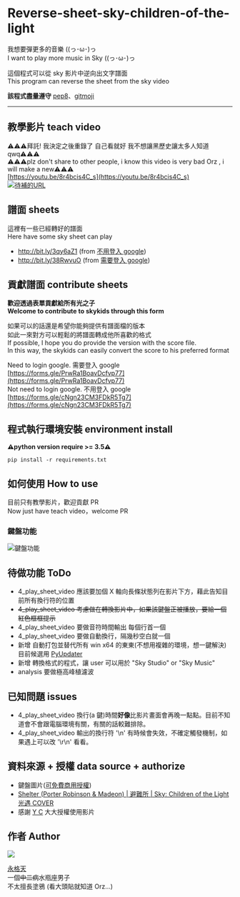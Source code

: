# Reverse-sheet-sky-children-of-the-light

我想要彈更多的音樂 ((っ･ω･)っ  
I want to play more music in Sky ((っ･ω･)っ

這個程式可以從 sky 影片中逆向出文字譜面  
This program can reverse the sheet from the sky video

**該程式盡量遵守** [pep8](https://www.python.org/dev/peps/pep-0008/)、[gitmoji](https://gitmoji.dev/)

---

## 教學影片 teach video

⚠️⚠️⚠️拜託! 我決定之後重錄了 自己看就好 我不想讓黑歷史讓太多人知道qwq⚠️⚠️⚠️   
⚠️⚠️⚠️plz don't share to other people, i know this video is very bad Orz , i will make a new⚠️⚠️⚠️    
[https://youtu.be/8r4bcis4C_s](https://youtu.be/8r4bcis4C_s)    
[![待補的URL](http://img.youtube.com/vi/8r4bcis4C_s/0.jpg)](https://youtu.be/8r4bcis4C_s)

## 譜面 sheets

這裡有一些已經轉好的譜面  
Here have some sky sheet can play

- http://bit.ly/3qy6aZ1 (from [不用登入 google](https://forms.gle/q11xptKWeZkbFU687))
- http://bit.ly/38RwvuO (from [需要登入 google](https://forms.gle/cNgn23CM3FDkR5Tg7))

## 貢獻譜面 contribute sheets

**歡迎透過表單貢獻給所有光之子**  
**Welcome to contribute to skykids through this form**

如果可以的話還是希望你能夠提供有譜面檔的版本  
如此一來對方可以輕鬆的將譜面轉成他所喜歡的格式  
If possible, I hope you do provide the version with the score file.  
In this way, the skykids can easily convert the score to his preferred format

Need to login google. 需要登入 google  
[https://forms.gle/PrwRa1BoavDcfvp77](https://forms.gle/PrwRa1BoavDcfvp77)  
Not need to login google. 不用登入 google  
[https://forms.gle/cNgn23CM3FDkR5Tg7](https://forms.gle/cNgn23CM3FDkR5Tg7)

## 程式執行環境安裝 environment install

**⚠️python version require >= 3.5⚠️**

```allowEmpty
pip install -r requirements.txt
```

## 如何使用 How to use

目前只有教學影片，歡迎貢獻 PR  
Now just have teach video，welcome PR

### 鍵盤功能

![鍵盤功能](https://imgur.com/9e58sw1.png)

## 待做功能 ToDo

- 4_play_sheet_video 應該要加個 X 軸向長條狀態列在影片下方，藉此告知目前所有換行符的位置
- ~~4_play_sheet_video 考慮做在轉換影片中，如果該鍵盤正被播放，要給一個紅色框框提示~~
- 4_play_sheet_video 要做音符時間輸出 每個行首一個
- 4_play_sheet_video 要做自動換行，隔幾秒空白就一個
- 新增 自動打包並替代所有 win x64 的東東(不想用複雜的環境，想一鍵解決) 目前候選用 [PyUpdater](https://github.com/Digital-Sapphire/PyUpdater)
- 新增 轉換格式的程式，讓 user 可以用於 "Sky Studio" or "Sky Music"
- analysis 要做極高峰植濾波

## 已知問題 issues

- 4_play_sheet_video 換行(a 鍵)時間**好像**比影片畫面會再晚一點點。目前不知道會不會跟電腦環境有關，有關的話較難排除。
- 4_play_sheet_video 輸出的換行符 '\\n' 有時候會失效，不確定觸發機制，如果遇上可以改 '\\r\\n' 看看。

## 資料來源 + 授權 data source + authorize

- 鍵盤圖片([可免費商用授權](https://www.pexels.com/zh-tw/photo/698808/))
- [Shelter (Porter Robinson & Madeon) | 避難所 | Sky: Children of the Light 光遇 COVER](https://www.youtube.com/watch?v=Rf_DHuEkdY4)
- 感謝 [Y C](https://www.youtube.com/watch?v=leOckppuFkY&lc=Ugw3kpea7BD0LvKWLEt4AaABAg.9BJJCPqBs-N9ISCkLZAPiw) 大大授權使用影片

## 作者 Author

![](https://avatars3.githubusercontent.com/u/22027801?s=460&v=4)

[永格天](https://we684123.carrd.co/)  
一個~~中二病~~水瓶座男子  
不太擅長塗鴉 (看大頭貼就知道 Orz...)

